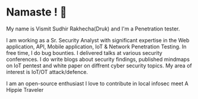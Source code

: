 # Namaste ! :pray:

My name is Vismit Sudhir Rakhecha(Druk) and I'm a Penetration tester.

I am working as a Sr. Security Analyst with significant expertise in the Web application, API, Mobile application, IoT & Network Penetration Testing. In free time, I do bug bounties. I delivered talks at various security conferences. I do write blogs about security findings, published mindmaps on IoT pentest and white paper on diffrent cyber security topics. My area of interest is IoT/OT attack/defence.

I am an open-source enthusiast
I love to contribute in local infosec meet
A Hippie Traveler 
